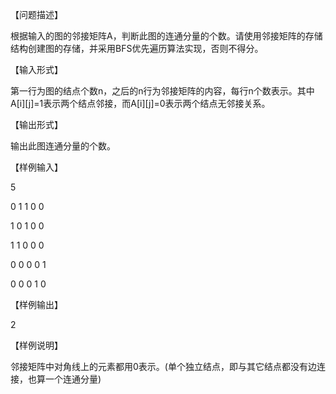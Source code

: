 【问题描述】 

 根据输入的图的邻接矩阵A，判断此图的连通分量的个数。请使用邻接矩阵的存储结构创建图的存储，并采用BFS优先遍历算法实现，否则不得分。
 
【输入形式】

 第一行为图的结点个数n，之后的n行为邻接矩阵的内容，每行n个数表示。其中A[i][j]=1表示两个结点邻接，而A[i][j]=0表示两个结点无邻接关系。
 
【输出形式】

 输出此图连通分量的个数。
 
【样例输入】

 5
 
 0 1 1 0 0
 
 1 0 1 0 0
 
 1 1 0 0 0
 
 0 0 0 0 1
 
 0 0 0 1 0
 
【样例输出】

 2
 
【样例说明】

 邻接矩阵中对角线上的元素都用0表示。(单个独立结点，即与其它结点都没有边连接，也算一个连通分量)
